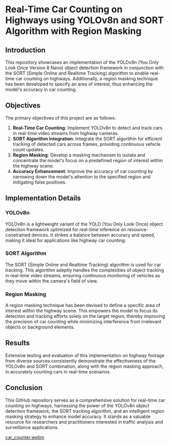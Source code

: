 # Real-Time Car Counting on Highways using YOLOv8n and SORT Algorithm with Region Masking

## Introduction

This repository showcases an implementation of the YOLOv8n (You Only Look Once Version 8 Nano) object detection framework in conjunction with the SORT (Simple Online and Realtime Tracking) algorithm to enable real-time car counting on highways. Additionally, a region masking technique has been developed to specify an area of interest, thus enhancing the model's accuracy in car counting.

## Objectives

The primary objectives of this project are as follows:

1. **Real-Time Car Counting**: Implement YOLOv8n to detect and track cars in real-time video streams from highway cameras.
2. **SORT Algorithm Integration**: Integrate the SORT algorithm for efficient tracking of detected cars across frames, providing continuous vehicle count updates.
3. **Region Masking**: Develop a masking mechanism to isolate and concentrate the model's focus on a predefined region of interest within the highway scene.
4. **Accuracy Enhancement**: Improve the accuracy of car counting by narrowing down the model's attention to the specified region and mitigating false positives.

## Implementation Details

### YOLOv8n

YOLOv8n is a lightweight variant of the YOLO (You Only Look Once) object detection framework optimized for real-time inference on resource-constrained devices. It strikes a balance between accuracy and speed, making it ideal for applications like highway car counting.

### SORT Algorithm

The SORT (Simple Online and Realtime Tracking) algorithm is used for car tracking. This algorithm adeptly handles the complexities of object tracking in real-time video streams, ensuring continuous monitoring of vehicles as they move within the camera's field of view.

### Region Masking

A region masking technique has been devised to define a specific area of interest within the highway scene. This empowers the model to focus its detection and tracking efforts solely on the target region, thereby improving the precision of car counting while minimizing interference from irrelevant objects or background elements.

## Results

Extensive testing and evaluation of this implementation on highway footage from diverse sources consistently demonstrate the effectiveness of the YOLOv8n and SORT combination, along with the region masking approach, in accurately counting cars in real-time scenarios.

## Conclusion

This GitHub repository serves as a comprehensive solution for real-time car counting on highways, harnessing the power of the YOLOv8n object detection framework, the SORT tracking algorithm, and an intelligent region masking strategy to enhance model accuracy. It stands as a valuable resource for researchers and practitioners interested in traffic analysis and surveillance applications.

[car_counter.webm](https://github.com/AbzalAidakhmetov/Project_Car_Counter_Yolo/assets/99760649/ffbc7c74-3dbc-472f-9a16-d6ed13778ba3)

